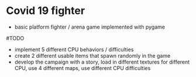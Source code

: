 # Covid 19 fighter
- basic platform fighter / arena game implemented with pygame

#TODO
- implement 5 different CPU behaviors / difficulties
- create 2 different usable items that spawn randomly in the game
- develop the campaign with a story, load in different textures for different CPU, use 4 different maps, use different CPU difficulties
